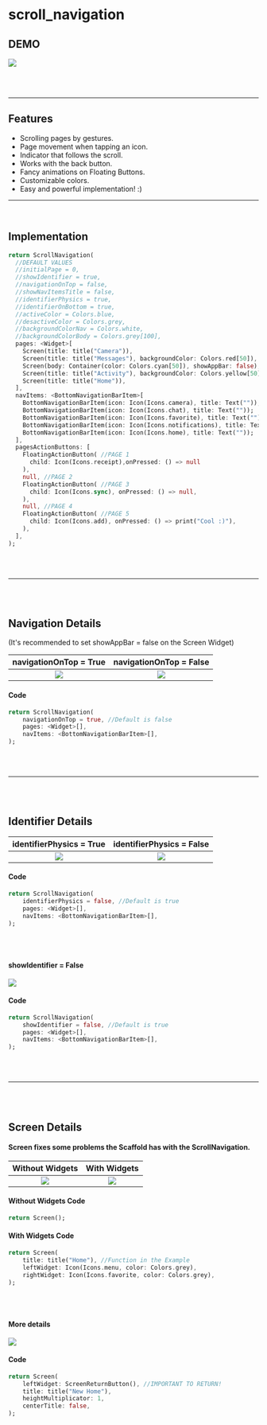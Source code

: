 # scroll_navigation

## DEMO

![](assets/readme/demo.gif)

<br><br>

---

## Features

- Scrolling pages by gestures.
- Page movement when tapping an icon.
- Indicator that follows the scroll.
- Works with the back button.
- Fancy animations on Floating Buttons.
- Customizable colors.
- Easy and powerful implementation! :)

---

<br>

## Implementation

```dart
return ScrollNavigation(
  //DEFAULT VALUES
  //initialPage = 0,
  //showIdentifier = true,
  //navigationOnTop = false,
  //showNavItemsTitle = false,
  //identifierPhysics = true,
  //identifierOnBottom = true,
  //activeColor = Colors.blue,
  //desactiveColor = Colors.grey,
  //backgroundColorNav = Colors.white,
  //backgroundColorBody = Colors.grey[100],
  pages: <Widget>[
    Screen(title: title("Camera")),
    Screen(title: title("Messages"), backgroundColor: Colors.red[50]),
    Screen(body: Container(color: Colors.cyan[50]), showAppBar: false),
    Screen(title: title("Activity"), backgroundColor: Colors.yellow[50]),
    Screen(title: title("Home")),
  ],
  navItems: <BottomNavigationBarItem>[
    BottomNavigationBarItem(icon: Icon(Icons.camera), title: Text(""));
    BottomNavigationBarItem(icon: Icon(Icons.chat), title: Text(""));
    BottomNavigationBarItem(icon: Icon(Icons.favorite), title: Text(""));
    BottomNavigationBarItem(icon: Icon(Icons.notifications), title: Text(""));
    BottomNavigationBarItem(icon: Icon(Icons.home), title: Text(""));
  ],
  pagesActionButtons: [
    FloatingActionButton( //PAGE 1
      child: Icon(Icons.receipt),onPressed: () => null
    ),
    null, //PAGE 2
    FloatingActionButton( //PAGE 3
      child: Icon(Icons.sync), onPressed: () => null,
    ),
    null, //PAGE 4
    FloatingActionButton( //PAGE 5
      child: Icon(Icons.add), onPressed: () => print("Cool :)"),
    ),
  ],
);
```

<br><br>

---

<br><br>

## Navigation Details

(It's recommended to set showAppBar = false on the Screen Widget)

|         navigationOnTop = True         |          navigationOnTop = False          |
| :------------------------------------: | :---------------------------------------: |
| ![](assets/readme/navigationOnTop.jpg) | ![](assets/readme/navigationOnBottom.jpg) |

#### Code

```dart
return ScrollNavigation(
    navigationOnTop = true, //Default is false
    pages: <Widget>[],
    navItems: <BottomNavigationBarItem>[],
);
```

<br><br>

---

<br><br>

## Identifier Details

|           identifierPhysics = True            |           identifierPhysics = False            |
| :-------------------------------------------: | :--------------------------------------------: |
| ![](assets/readme/indentifierPhysicsTrue.gif) | ![](assets/readme/indentifierPhysicsFalse.gif) |

#### Code

```dart
return ScrollNavigation(
    identifierPhysics = false, //Default is true
    pages: <Widget>[],
    navItems: <BottomNavigationBarItem>[],
);
```

<br><br>

#### showIdentifier = False

![](assets/readme/showIdentifierFalse.gif)

#### Code

```dart
return ScrollNavigation(
    showIdentifier = false, //Default is true
    pages: <Widget>[],
    navItems: <BottomNavigationBarItem>[],
);
```

<br><br>

---

<br><br>

## Screen Details

#### Screen fixes some problems the Scaffold has with the ScrollNavigation.

|               Without Widgets               |               With Widgets               |
| :-----------------------------------------: | :--------------------------------------: |
| ![](assets/readme/screenWithoutWidgets.jpg) | ![](assets/readme/screenWithWidgets.jpg) |

#### Without Widgets Code

```dart
return Screen();
```

#### With Widgets Code

```dart
return Screen(
    title: title("Home"), //Function in the Example
    leftWidget: Icon(Icons.menu, color: Colors.grey),
    rightWidget: Icon(Icons.favorite, color: Colors.grey),
);
```

<br><br>

#### More details

![](assets/readme/screenMoreDetails.jpg)

#### Code

```dart
return Screen(
    leftWidget: ScreenReturnButton(), //IMPORTANT TO RETURN!
    title: title("New Home"),
    heightMultiplicator: 1,
    centerTitle: false,
);
```
